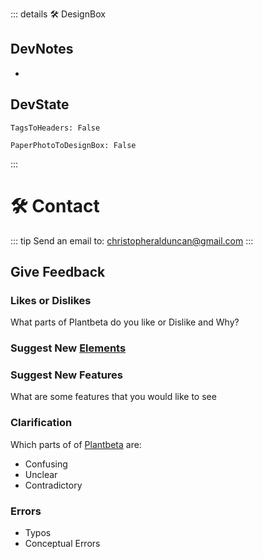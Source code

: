 ::: details 🛠 <dev>DesignBox</dev> 

## DevNotes
- 

## DevState

`TagsToHeaders: False`

`PaperPhotoToDesignBox: False`



:::

# 🛠 Contact

::: tip Send an email to:
christopheralduncan@gmail.com
:::

## Give Feedback

### Likes or Dislikes

What parts of Plantbeta do you like or Dislike and Why?

### Suggest New [Elements](/guide/What/WhatElement)

### Suggest New Features

What are some features that you would like to see

### Clarification

Which parts of of [Plantbeta](/guide/introduction.html#what-is-plantbeta) are: 

- Confusing
- Unclear
- Contradictory


### Errors
- Typos
- Conceptual Errors

